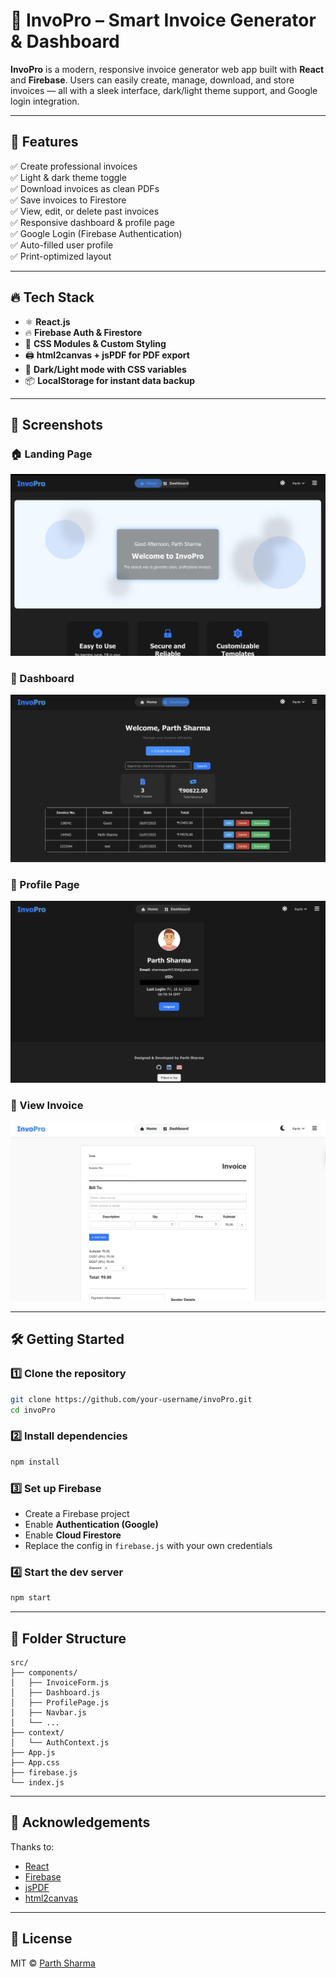 # 🧾 InvoPro – Smart Invoice Generator & Dashboard

**InvoPro** is a modern, responsive invoice generator web app built with **React** and **Firebase**. Users can easily create, manage, download, and store invoices — all with a sleek interface, dark/light theme support, and Google login integration.



---

## 🚀 Features

✅ Create professional invoices  
✅ Light & dark theme toggle  
✅ Download invoices as clean PDFs  
✅ Save invoices to Firestore  
✅ View, edit, or delete past invoices  
✅ Responsive dashboard & profile page  
✅ Google Login (Firebase Authentication)  
✅ Auto-filled user profile  
✅ Print-optimized layout

---

## 🔥 Tech Stack

- ⚛️ **React.js**  
- 🔥 **Firebase Auth & Firestore**  
- 🎨 **CSS Modules & Custom Styling**  
- 🖨️ **html2canvas + jsPDF for PDF export**  
- 🌙 **Dark/Light mode with CSS variables**  
- 📦 **LocalStorage for instant data backup**

---

## 📸 Screenshots

### 🏠 Landing Page
![Landing Page](./assets/landing-page.png)

### 📂 Dashboard
![Dashboard](./assets/dashboard.png)

### 👤 Profile Page
![Profile Page](./assets/profile-page.png)

### 📄 View Invoice
![Invoice View](./assets/invoice-form.png)

---

## 🛠️ Getting Started

### 1️⃣ Clone the repository

```bash
git clone https://github.com/your-username/invoPro.git
cd invoPro
```

### 2️⃣ Install dependencies

```bash
npm install
```

### 3️⃣ Set up Firebase

- Create a Firebase project  
- Enable **Authentication (Google)**  
- Enable **Cloud Firestore**  
- Replace the config in `firebase.js` with your own credentials

### 4️⃣ Start the dev server

```bash
npm start
```

---

## 📁 Folder Structure

```
src/
├── components/
│   ├── InvoiceForm.js
│   ├── Dashboard.js
│   ├── ProfilePage.js
│   ├── Navbar.js
│   └── ...
├── context/
│   └── AuthContext.js
├── App.js
├── App.css
├── firebase.js
└── index.js
```

---

## 🙌 Acknowledgements

Thanks to:

- [React](https://reactjs.org/)
- [Firebase](https://firebase.google.com/)
- [jsPDF](https://github.com/parallax/jsPDF)
- [html2canvas](https://html2canvas.hertzen.com/)

---

## 📃 License

MIT © [Parth Sharma](https://github.com/ParthShxrma)
